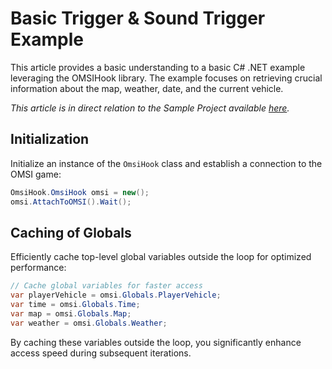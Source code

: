 # Basic Trigger & Sound Trigger Example

This article provides a basic understanding to a basic C# .NET example leveraging the OMSIHook library. The example focuses on retrieving crucial information about the map, weather, date, and the current vehicle.

_This article is in direct relation to the Sample Project available [here](https://github.com/space928/Omsi-Extensions/tree/main/_OmsiHookExamples/BasicCLI)._

## Initialization

Initialize an instance of the `OmsiHook` class and establish a connection to the OMSI game:

```cs
OmsiHook.OmsiHook omsi = new();
omsi.AttachToOMSI().Wait();
```

## Caching of Globals

Efficiently cache top-level global variables outside the loop for optimized performance:

```cs
// Cache global variables for faster access
var playerVehicle = omsi.Globals.PlayerVehicle;
var time = omsi.Globals.Time;
var map = omsi.Globals.Map;
var weather = omsi.Globals.Weather;
```

By caching these variables outside the loop, you significantly enhance access speed during subsequent iterations.
